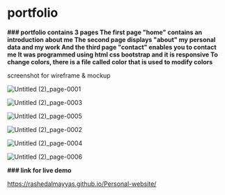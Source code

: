 # portfolio
**### portfolio contains 3 pages
The first page "home" contains an introduction about me
The second page displays "about" my personal data and my work
And the third page "contact" enables you to contact me
 It was programmed using html css bootstrap and it is responsive
To change colors, there is a file called color that is used to modify colors**

screenshot for wireframe & mockup 

![Untitled (2)_page-0001](https://user-images.githubusercontent.com/108932239/183075346-868ae1d8-7d48-4ef0-8728-2ab075a5d835.jpg)

![Untitled (2)_page-0003](https://user-images.githubusercontent.com/108932239/183075411-c213270f-2ced-4b4b-8105-0d0671ead301.jpg)

![Untitled (2)_page-0005](https://user-images.githubusercontent.com/108932239/183075434-f1c65140-a9fb-4bc5-b756-3a89da642387.jpg)

![Untitled (2)_page-0002](https://user-images.githubusercontent.com/108932239/183075469-097908f8-4e32-41f6-82d5-a28b1339b953.jpg)

![Untitled (2)_page-0004](https://user-images.githubusercontent.com/108932239/183075499-053ba226-86db-4d83-9ec3-517ae3cae95a.jpg)

![Untitled (2)_page-0006](https://user-images.githubusercontent.com/108932239/183075524-6de62151-15d6-4d6f-9bae-cdd9f3a98016.jpg)




**### link for live demo**

https://rashedalmayyas.github.io/Personal-website/


